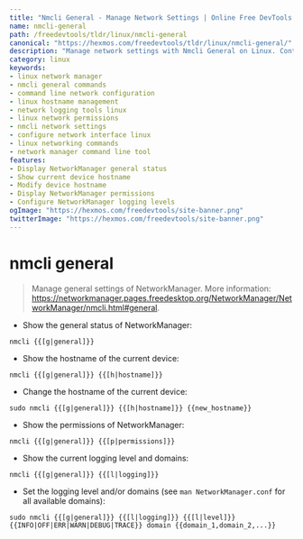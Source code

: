 ```yaml
---
title: "Nmcli General - Manage Network Settings | Online Free DevTools by Hexmos"
name: nmcli-general
path: /freedevtools/tldr/linux/nmcli-general
canonical: "https://hexmos.com/freedevtools/tldr/linux/nmcli-general/"
description: "Manage network settings with Nmcli General on Linux. Control hostname, permissions, and logging levels with this powerful command-line tool. Free online tool, no registration required."
category: linux
keywords:
- linux network manager
- nmcli general commands
- command line network configuration
- linux hostname management
- network logging tools linux
- linux network permissions
- nmcli network settings
- configure network interface linux
- linux networking commands
- network manager command line tool
features:
- Display NetworkManager general status
- Show current device hostname
- Modify device hostname
- Display NetworkManager permissions
- Configure NetworkManager logging levels
ogImage: "https://hexmos.com/freedevtools/site-banner.png"
twitterImage: "https://hexmos.com/freedevtools/site-banner.png"
---
```


# nmcli general

> Manage general settings of NetworkManager.
> More information: <https://networkmanager.pages.freedesktop.org/NetworkManager/NetworkManager/nmcli.html#general>.

- Show the general status of NetworkManager:

`nmcli {{[g|general]}}`

- Show the hostname of the current device:

`nmcli {{[g|general]}} {{[h|hostname]}}`

- Change the hostname of the current device:

`sudo nmcli {{[g|general]}} {{[h|hostname]}} {{new_hostname}}`

- Show the permissions of NetworkManager:

`nmcli {{[g|general]}} {{[p|permissions]}}`

- Show the current logging level and domains:

`nmcli {{[g|general]}} {{[l|logging]}}`

- Set the logging level and/or domains (see `man NetworkManager.conf` for all available domains):

`sudo nmcli {{[g|general]}} {{[l|logging]}} {{[l|level]}} {{INFO|OFF|ERR|WARN|DEBUG|TRACE}} domain {{domain_1,domain_2,...}}`
